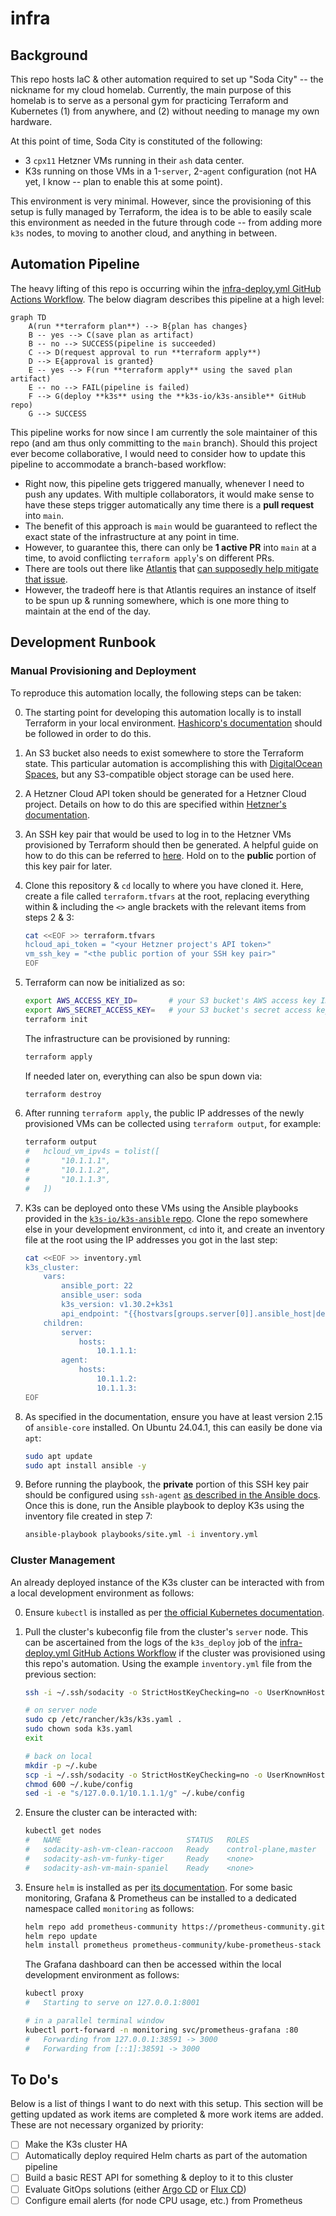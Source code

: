 # infra

## Background

This repo hosts IaC & other automation required to set up "Soda City" -- the nickname for my cloud homelab. Currently, the main purpose of this homelab is to serve as a personal gym for practicing Terraform and Kubernetes (1) from anywhere, and (2) without needing to manage my own hardware.

At this point of time, Soda City is constituted of the following:

- 3 `cpx11` Hetzner VMs running in their `ash` data center.
- K3s running on those VMs in a 1-`server`, 2-`agent` configuration (not HA yet, I know -- plan to enable this at some point).

This environment is very minimal. However, since the provisioning of this setup is fully managed by Terraform, the idea is to be able to easily scale this environment as needed in the future through code -- from adding more `k3s` nodes, to moving to another cloud, and anything in between.

## Automation Pipeline

The heavy lifting of this repo is occurring wihin the [infra-deploy.yml GitHub Actions Workflow](.github/workflows/infra-deploy.yml). The below diagram describes this pipeline at a high level:

```mermaid
graph TD
    A(run **terraform plan**) --> B{plan has changes}
    B -- yes --> C(save plan as artifact)
    B -- no --> SUCCESS(pipeline is succeeded)
    C --> D(request approval to run **terraform apply**)
    D --> E{approval is granted}
    E -- yes --> F(run **terraform apply** using the saved plan artifact)
    E -- no --> FAIL(pipeline is failed)
    F --> G(deploy **k3s** using the **k3s-io/k3s-ansible** GitHub repo)
    G --> SUCCESS
```

This pipeline works for now since I am currently the sole maintainer of this repo (and am thus only committing to the `main` branch). Should this project ever become collaborative, I would need to consider how to update this pipeline to accommodate a branch-based workflow:

- Right now, this pipeline gets triggered manually, whenever I need to push any updates. With multiple collaborators, it would make sense to have these steps trigger automatically any time there is a **pull request** into `main`.
- The benefit of this approach is `main` would be guaranteed to reflect the exact state of the infrastructure at any point in time.
- However, to guarantee this, there can only be **1 active PR** into `main` at a time, to avoid conflicting `terraform apply`'s on different PRs.
- There are tools out there like [Atlantis](https://www.runatlantis.io/) that [can supposedly help mitigate that issue](https://www.reddit.com/r/Terraform/comments/145b98o/comment/jnkzih5/?utm_source=share&utm_medium=web3x&utm_name=web3xcss&utm_term=1&utm_content=share_button).
- However, the tradeoff here is that Atlantis requires an instance of itself to be spun up & running somewhere, which is one more thing to maintain at the end of the day.

## Development Runbook

### Manual Provisioning and Deployment

To reproduce this automation locally, the following steps can be taken:

0. The starting point for developing this automation locally is to install Terraform in your local environment. [Hashicorp's documentation](https://developer.hashicorp.com/terraform/tutorials/aws-get-started/install-cli) should be followed in order to do this.

1. An S3 bucket also needs to exist somewhere to store the Terraform state. This particular automation is accomplishing this with [DigitalOcean Spaces](https://docs.digitalocean.com/products/spaces/reference/terraform-backend/), but any S3-compatible object storage can be used here.

2. A Hetzner Cloud API token should be generated for a Hetzner Cloud project. Details on how to do this are specified within [Hetzner's documentation](https://docs.hetzner.com/cloud/api/getting-started/generating-api-token/).

3. An SSH key pair that would be used to log in to the Hetzner VMs provisioned by Terraform should then be generated. A helpful guide on how to do this can be referred to [here](https://www.ssh.com/academy/ssh/keygen#creating-an-ssh-key-pair-for-user-authentication). Hold on to the **public** portion of this key pair for later.

4. Clone this repository & `cd` locally to where you have cloned it. Here, create a file called `terraform.tfvars` at the root, replacing everything within & including the `<>` angle brackets with the relevant items from steps 2 & 3:

    ```sh
    cat <<EOF >> terraform.tfvars
    hcloud_api_token = "<your Hetzner project's API token>"
    vm_ssh_key = "<the public portion of your SSH key pair>"
    EOF
    ```

5. Terraform can now be initialized as so:

    ```sh
    export AWS_ACCESS_KEY_ID=       # your S3 bucket's AWS access key ID
    export AWS_SECRET_ACCESS_KEY=   # your S3 bucket's secret access key
    terraform init
    ```

    The infrastructure can be provisioned by running:

    ```sh
    terraform apply
    ```

    If needed later on, everything can also be spun down via:

    ```sh
    terraform destroy
    ```

6. After running `terraform apply`, the public IP addresses of the newly provisioned VMs can be collected using `terraform output`, for example:

    ```sh
    terraform output
    #   hcloud_vm_ipv4s = tolist([
    #       "10.1.1.1",
    #       "10.1.1.2",
    #       "10.1.1.3",
    #   ])
    ```

7. K3s can be deployed onto these VMs using the Ansible playbooks provided in the [`k3s-io/k3s-ansible` repo](https://github.com/k3s-io/k3s-ansible#usage). Clone the repo somewhere else in your development environment, `cd` into it, and create an inventory file at the root using the IP addresses you got in the last step:

    ```sh
    cat <<EOF >> inventory.yml
    k3s_cluster:
        vars:
            ansible_port: 22
            ansible_user: soda
            k3s_version: v1.30.2+k3s1
            api_endpoint: "{{hostvars[groups.server[0]].ansible_host|default(groups.server[0])}}"
        children:
            server:
                hosts:
                    10.1.1.1:
            agent:
                hosts:
                    10.1.1.2:
                    10.1.1.3:
    EOF
    ```

8. As specified in the documentation, ensure you have at least version 2.15 of `ansible-core` installed. On Ubuntu 24.04.1, this can easily be done via `apt`:

    ```sh
    sudo apt update
    sudo apt install ansible -y
    ```

9. Before running the playbook, the **private** portion of this SSH key pair should be configured using `ssh-agent` [as described in the Ansible docs](https://docs.ansible.com/ansible/latest/inventory_guide/connection_details.html#setting-up-ssh-keys). Once this is done, run the Ansible playbook to deploy K3s using the inventory file created in step 7:

    ```sh
    ansible-playbook playbooks/site.yml -i inventory.yml
    ```

### Cluster Management

An already deployed instance of the K3s cluster can be interacted with from a local development environment as follows:

0. Ensure `kubectl` is installed as per [the official Kubernetes documentation](https://kubernetes.io/docs/tasks/tools/install-kubectl-linux/).

1. Pull the cluster's kubeconfig file from the cluster's `server` node. This can be ascertained from the logs of the `k3s_deploy` job of the [infra-deploy.yml GitHub Actions Workflow](.github/workflows/infra-deploy.yml) if the cluster was provisioned using this repo's automation. Using the example `inventory.yml` file from the previous section:

    ```sh
    ssh -i ~/.ssh/sodacity -o StrictHostKeyChecking=no -o UserKnownHostsFile=/dev/null soda@10.1.1.1    # replace 10.1.1.1 with the server node's IP

    # on server node
    sudo cp /etc/rancher/k3s/k3s.yaml .
    sudo chown soda k3s.yaml
    exit

    # back on local
    mkdir -p ~/.kube
    scp -i ~/.ssh/sodacity -o StrictHostKeyChecking=no -o UserKnownHostsFile=/dev/null soda@10.1.1.1:~/k3s.yaml ~/.kube/config
    chmod 600 ~/.kube/config
    sed -i -e "s/127.0.0.1/10.1.1.1/g" ~/.kube/config
    ```

2. Ensure the cluster can be interacted with:

    ```sh
    kubectl get nodes
    #   NAME                            STATUS   ROLES                  AGE   VERSION
    #   sodacity-ash-vm-clean-raccoon   Ready    control-plane,master   1m   v1.30.2+k3s1
    #   sodacity-ash-vm-funky-tiger     Ready    <none>                 1m   v1.30.2+k3s1
    #   sodacity-ash-vm-main-spaniel    Ready    <none>                 1m   v1.30.2+k3s1
    ```

3. Ensure `helm` is installed as per [its documentation](https://helm.sh/docs/intro/install/). For some basic monitoring, Grafana & Prometheus can be installed to a dedicated namespace called `monitoring` as follows:

    ```sh
    helm repo add prometheus-community https://prometheus-community.github.io/helm-charts
    helm repo update
    helm install prometheus prometheus-community/kube-prometheus-stack --namespace monitoring --create-namespace
    ```

    The Grafana dashboard can then be accessed within the local development environment as follows:

    ```sh
    kubectl proxy
    #   Starting to serve on 127.0.0.1:8001

    # in a parallel terminal window
    kubectl port-forward -n monitoring svc/prometheus-grafana :80
    #   Forwarding from 127.0.0.1:38591 -> 3000
    #   Forwarding from [::1]:38591 -> 3000
    ```

## To Do's

Below is a list of things I want to do next with this setup. This section will be getting updated as work items are completed & more work items are added. These are not necessary organized by priority:

- [ ] Make the K3s cluster HA
- [ ] Automatically deploy required Helm charts as part of the automation pipeline
- [ ] Build a basic REST API for something & deploy to it to this cluster
- [ ] Evaluate GitOps solutions (either [Argo CD](https://argo-cd.readthedocs.io/en/stable/) or [Flux CD](https://fluxcd.io/))
- [ ] Configure email alerts (for node CPU usage, etc.) from Prometheus
